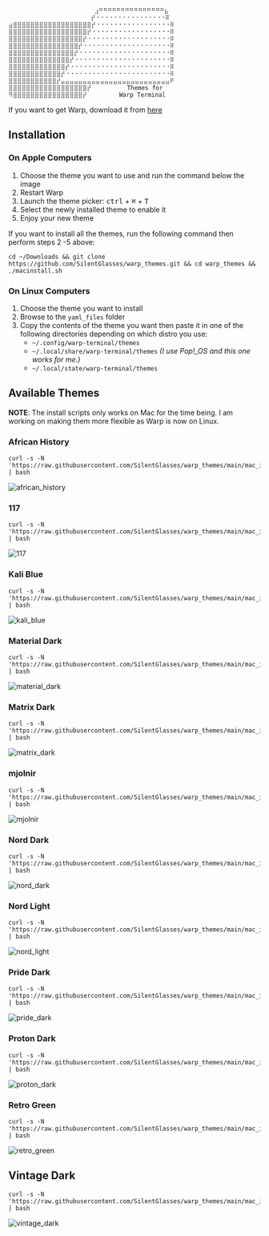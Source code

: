 ```
                        ⣰⠛⠛⠛⠛⠛⠛⠛⠛⠛⠛⠛⠛⠛⠛⠛⣦
                       ⡞⠐⠐⠐⠐⠐⠐⠐⠐⠐⠐⠐⠐⠐⠐⠐⠐⠿
⣴⣿⣿⣿⣿⣿⣿⣿⣿⣿⣿⣿⣿⣿⣿⣿⣿⣿⣿⡞⠐⠐⠐⠐⠐⠐⠐⠐⠐⠐⠐⠐⠐⠐⠐⠐⠐⠿
⣿⣿⣿⣿⣿⣿⣿⣿⣿⣿⣿⣿⣿⣿⣿⣿⣿⣿⡞⠐⠐⠐⠐⠐⠐⠐⠐⠐⠐⠐⠐⠐⠐⠐⠐⠐⠐⠿
⣿⣿⣿⣿⣿⣿⣿⣿⣿⣿⣿⣿⣿⣿⣿⣿⣿⡞⠐⠐⠐⠐⠐⠐⠐⠐⠐⠐⠐⠐⠐⠐⠐⠐⠐⠐⠐⠿
⣿⣿⣿⣿⣿⣿⣿⣿⣿⣿⣿⣿⣿⣿⣿⣿⡞⠐⠐⠐⠐⠐⠐⠐⠐⠐⠐⠐⠐⠐⠐⠐⠐⠐⠐⠐⠐⠿
⣿⣿⣿⣿⣿⣿⣿⣿⣿⣿⣿⣿⣿⣿⣿⡞⠐⠐⠐⠐⠐⠐⠐⠐⠐⠐⠐⠐⠐⠐⠐⠐⠐⠐⠐⠐⠐⠿
⣿⣿⣿⣿⣿⣿⣿⣿⣿⣿⣿⣿⣿⣿⡞⠐⠐⠐⠐⠐⠐⠐⠐⠐⠐⠐⠐⠐⠐⠐⠐⠐⠐⠐⠐⠐⠐⠿
⣿⣿⣿⣿⣿⣿⣿⣿⣿⣿⣿⣿⣿⡞⠐⠐⠐⠐⠐⠐⠐⠐⠐⠐⠐⠐⠐⠐⠐⠐⠐⠐⠐⠐⠐⠐⠐⠿
⣿⣿⣿⣿⣿⣿⣿⣿⣿⣿⣿⣿⡞⠐⠐⠐⠐⠐⠐⠐⠐⠐⠐⠐⠐⠐⠐⠐⠐⠐⠐⠐⠐⠐⠐⠐⠐⠿
⣿⣿⣿⣿⣿⣿⣿⣿⣿⣿⣿⡞⣤⣤⣤⣤⣤⣤⣤⣤⣤⣤⣤⣤⣤⣤⣤⣤⣤⣤⣤⣤⣤⣤⣤⣤⣤⠟
⣿⣿⣿⣿⣿⣿⣿⣿⣿⣿⣿⣿⣿⣿⣿⣿⣿⣿⡞          Themes for
⠻⣿⣿⣿⣿⣿⣿⣿⣿⣿⣿⣿⣿⣿⣿⣿⣿⡞         Warp Terminal
```

If you want to get Warp, download it from [here](https://app.warp.dev/referral/2K4GVJ)

## Installation

### On Apple Computers

1. Choose the theme you want to use and run the command below the image
2. Restart Warp
3. Launch the theme picker: <kbd>ctrl</kbd> + <kbd>⌘</kbd> + <kbd>T</kbd>
4. Select the newly installed theme to enable it
5. Enjoy your new theme

If you want to install all the themes, run the following command then perform steps 2 -5 above:

```
cd ~/Downloads && git clone https://github.com/SilentGlasses/warp_themes.git && cd warp_themes && ./macinstall.sh
```

### On Linux Computers

1. Choose the theme you want to install
2. Browse to the `yaml_files` folder
3. Copy the contents of the theme you want then paste it in one of the following directories depending on which distro you use:
    - `~/.config/warp-terminal/themes`
    - `~/.local/share/warp-terminal/themes`  _(I use Pop!\_OS and this one works for me.)_
    - `~/.local/state/warp-terminal/themes`

## Available Themes

**NOTE**: The install scripts only works on Mac for the time being. I am working on making them more flexible as Warp is now on Linux.

### African History

```
curl -s -N 'https://raw.githubusercontent.com/SilentGlasses/warp_themes/main/mac_installers/african_history.sh' | bash
```

![african_history](./images/african_history.png)

### 117

```
curl -s -N 'https://raw.githubusercontent.com/SilentGlasses/warp_themes/main/mac_installers/117.sh' | bash
```

![117](./images/117_dark.png)

### Kali Blue

```
curl -s -N 'https://raw.githubusercontent.com/SilentGlasses/warp_themes/main/mac_installers/kali_blue.sh' | bash
```

![kali_blue](./images/kali_blue.png)

### Material Dark

```
curl -s -N 'https://raw.githubusercontent.com/SilentGlasses/warp_themes/main/mac_installers/material_dark.sh' | bash
```

![material_dark](./images/material_dark.png)

### Matrix Dark

```
curl -s -N 'https://raw.githubusercontent.com/SilentGlasses/warp_themes/main/mac_installers/matrix_dark.sh' | bash
```

![matrix_dark](./images/matrix_dark.png)

### mjolnir

```
curl -s -N 'https://raw.githubusercontent.com/SilentGlasses/warp_themes/main/mac_installers/mjolnir.sh' | bash
```

![mjolnir](./images/mjolnir_dark.png)

### Nord Dark

```
curl -s -N 'https://raw.githubusercontent.com/SilentGlasses/warp_themes/main/mac_installers/nord_dark.sh' | bash
```

![nord_dark](./images/nord_dark.png)

### Nord Light

```
curl -s -N 'https://raw.githubusercontent.com/SilentGlasses/warp_themes/main/mac_installers/nord_light.sh' | bash
```

![nord_light](./images/nord_light.png)

### Pride Dark

```
curl -s -N 'https://raw.githubusercontent.com/SilentGlasses/warp_themes/main/mac_installers/pride_dark.sh' | bash
```

![pride_dark](./images/pride_dark.png)

### Proton Dark

```
curl -s -N 'https://raw.githubusercontent.com/SilentGlasses/warp_themes/main/mac_installers/proton_dark.sh' | bash
```

![proton_dark](./images/proton_dark.png)

### Retro Green

```
curl -s -N 'https://raw.githubusercontent.com/SilentGlasses/warp_themes/main/mac_installers/retro_green.sh' | bash
```

![retro_green](./images/retro_green.png)

## Vintage Dark

```
curl -s -N 'https://raw.githubusercontent.com/SilentGlasses/warp_themes/main/mac_installers/vintage_dark.sh' | bash
```

![vintage_dark](./images/vintage_dark.png)

